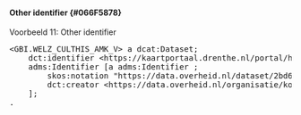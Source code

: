 #### Other identifier {#066F5878}
<aside class='example'><p id='0226A428'>Voorbeeld 11: Other identifier<pre class="text">&lt;GBI.WELZ_CULTHIS_AMK_V&gt; a dcat:Dataset;
    dct:identifier &lt;https:∕∕kaartportaal.drenthe.nl/portal/home/item.html?id=41b396ac19754bc4a414ababe0773e03&gt;;
    adms:Identifier [a adms:Identifier ;
        skos:notation "https:∕∕data.overheid.nl/dataset/2bd6eae9-3192-4e0f-a89b-c8d6b64d241f"^^xsd:anyURI;
        dct:creator &lt;https:∕∕data.overheid.nl/organisatie/koop&gt;;
    ];
.
</pre>

</aside>

